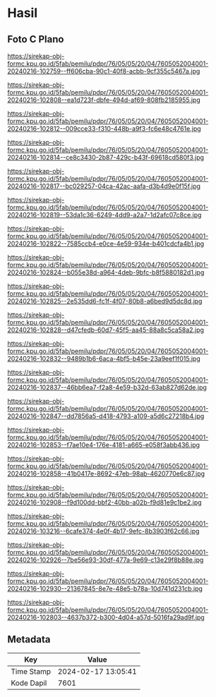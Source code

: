 # Hasil

## Foto C Plano

https://sirekap-obj-formc.kpu.go.id/5fab/pemilu/pdpr/76/05/05/20/04/7605052004001-20240216-102759--ff606cba-90c1-40f8-acbb-9cf355c5467a.jpg

https://sirekap-obj-formc.kpu.go.id/5fab/pemilu/pdpr/76/05/05/20/04/7605052004001-20240216-102808--ea1d723f-dbfe-494d-af69-808fb2185955.jpg

https://sirekap-obj-formc.kpu.go.id/5fab/pemilu/pdpr/76/05/05/20/04/7605052004001-20240216-102812--009cce33-f310-448b-a9f3-fc6e48c4761e.jpg

https://sirekap-obj-formc.kpu.go.id/5fab/pemilu/pdpr/76/05/05/20/04/7605052004001-20240216-102814--ce8c3430-2b87-429c-b43f-69618cd580f3.jpg

https://sirekap-obj-formc.kpu.go.id/5fab/pemilu/pdpr/76/05/05/20/04/7605052004001-20240216-102817--bc029257-04ca-42ac-aafa-d3b4d9e0f15f.jpg

https://sirekap-obj-formc.kpu.go.id/5fab/pemilu/pdpr/76/05/05/20/04/7605052004001-20240216-102819--53da1c36-6249-4dd9-a2a7-1d2afc07c8ce.jpg

https://sirekap-obj-formc.kpu.go.id/5fab/pemilu/pdpr/76/05/05/20/04/7605052004001-20240216-102822--7585ccb4-e0ce-4e59-934e-b401cdcfa4b1.jpg

https://sirekap-obj-formc.kpu.go.id/5fab/pemilu/pdpr/76/05/05/20/04/7605052004001-20240216-102824--b055e38d-a964-4deb-9bfc-b8f5880182d1.jpg

https://sirekap-obj-formc.kpu.go.id/5fab/pemilu/pdpr/76/05/05/20/04/7605052004001-20240216-102825--2e535dd6-fc1f-4f07-80b8-a6bed9d5dc8d.jpg

https://sirekap-obj-formc.kpu.go.id/5fab/pemilu/pdpr/76/05/05/20/04/7605052004001-20240216-102828--d47cfedb-60d7-45f5-aa45-88a8c5ca58a2.jpg

https://sirekap-obj-formc.kpu.go.id/5fab/pemilu/pdpr/76/05/05/20/04/7605052004001-20240216-102832--9489b1b6-6aca-4bf5-b45e-23a9eef1f015.jpg

https://sirekap-obj-formc.kpu.go.id/5fab/pemilu/pdpr/76/05/05/20/04/7605052004001-20240216-102837--46bb6ea7-f2a8-4e59-b32d-63ab827d62de.jpg

https://sirekap-obj-formc.kpu.go.id/5fab/pemilu/pdpr/76/05/05/20/04/7605052004001-20240216-102847--dd7856a5-d418-4793-a109-a5d6c27218b4.jpg

https://sirekap-obj-formc.kpu.go.id/5fab/pemilu/pdpr/76/05/05/20/04/7605052004001-20240216-102853--f7ae10e4-176e-4181-a665-e058f3abb436.jpg

https://sirekap-obj-formc.kpu.go.id/5fab/pemilu/pdpr/76/05/05/20/04/7605052004001-20240216-102858--41b0417e-8692-47eb-98ab-4620770e6c87.jpg

https://sirekap-obj-formc.kpu.go.id/5fab/pemilu/pdpr/76/05/05/20/04/7605052004001-20240216-102908--f9d100dd-bbf2-40bb-a02b-f9d81e9c1be2.jpg

https://sirekap-obj-formc.kpu.go.id/5fab/pemilu/pdpr/76/05/05/20/04/7605052004001-20240216-103216--6cafe374-4e0f-4b17-9efc-8b3903f62c66.jpg

https://sirekap-obj-formc.kpu.go.id/5fab/pemilu/pdpr/76/05/05/20/04/7605052004001-20240216-102926--7be56e93-30df-477a-9e69-c13e29f8b88e.jpg

https://sirekap-obj-formc.kpu.go.id/5fab/pemilu/pdpr/76/05/05/20/04/7605052004001-20240216-102930--21367845-8e7e-48e5-b78a-10d741d231cb.jpg

https://sirekap-obj-formc.kpu.go.id/5fab/pemilu/pdpr/76/05/05/20/04/7605052004001-20240216-102803--4637b372-b300-4d04-a57d-5016fa29ad9f.jpg


## Metadata

| Key        | Value               |
| ---------- | ------------------- |
| Time Stamp | 2024-02-17 13:05:41 |
| Kode Dapil | 7601                |



